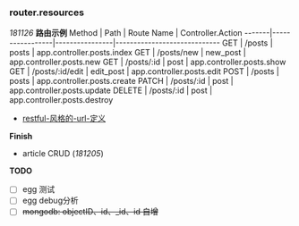 ### router.resources
*181126*
**路由示例**
Method | Path            | Route Name     | Controller.Action
-------|-----------------|----------------|-----------------------------
GET    | /posts          | posts          | app.controller.posts.index
GET    | /posts/new      | new_post       | app.controller.posts.new
GET    | /posts/:id      | post           | app.controller.posts.show
GET    | /posts/:id/edit | edit_post      | app.controller.posts.edit
POST   | /posts          | posts          | app.controller.posts.create
PATCH  | /posts/:id      | post           | app.controller.posts.update
DELETE | /posts/:id      | post           | app.controller.posts.destroy

- [restful-风格的-url-定义](https://eggjs.org/zh-cn/basics/router.html#restful-风格的-url-定义)

**Finish**
- article CRUD (*181205*)

**TODO**
- [ ] egg 测试
- [ ] egg debug分析
- [ ] ~~mongodb: objectID、id、_id、id 自增~~